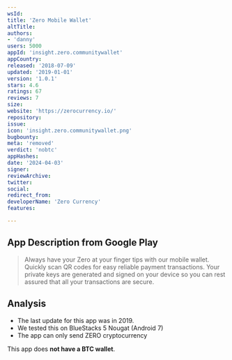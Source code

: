 ```yaml
---
wsId: 
title: 'Zero Mobile Wallet'
altTitle: 
authors:
- 'danny'
users: 5000
appId: 'insight.zero.communitywallet'
appCountry: 
released: '2018-07-09'
updated: '2019-01-01'
version: '1.0.1'
stars: 4.6
ratings: 67
reviews: 7
size: 
website: 'https://zerocurrency.io/'
repository: 
issue: 
icon: 'insight.zero.communitywallet.png'
bugbounty: 
meta: 'removed'
verdict: 'nobtc'
appHashes: 
date: '2024-04-03'
signer: 
reviewArchive: 
twitter: 
social: 
redirect_from: 
developerName: 'Zero Currency'
features: 

---
```


## App Description from Google Play 

> Always have your Zero at your finger tips with our mobile wallet. Quickly scan QR codes for easy reliable payment transactions. Your private keys are generated and signed on your device so you can rest assured that all your transactions are secure.

## Analysis 

- The last update for this app was in 2019. 
- We tested this on BlueStacks 5 Nougat (Android 7)
- The app can only send ZERO cryptocurrency

This app does **not have a BTC wallet**.
